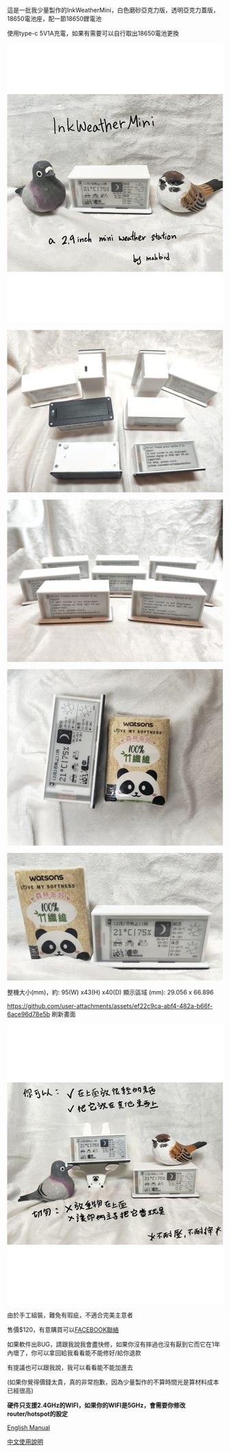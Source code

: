 這是一批我少量製作的InkWeatherMini，白色磨砂亞克力版，透明亞克力蓋版，18650電池座，配一節18650鋰電池

使用type-c 5V1A充電，如果有需要可以自行取出18650電池更換


![info](Images/top.png)

![info](Images/all.jpg)

![info](Images/all2.jpg)

![info](Images/s1.jpg)

![info](Images/s2.jpg)




整機大小(mm)，約: 95(W) x43(H) x40(D) 
顯示區域 (mm): 29.056 x 66.896

https://github.com/user-attachments/assets/ef22c9ca-abf4-482a-b66f-6ace96d78e5b
刷新畫面



![info](Images/note.png)



由於手工組裝，難免有瑕疵，不適合完美主意者

售價$120，有意購買可以[FACEBOOK聯絡](https://m.me/mahbird)

如果軟件出BUG，請跟我說我會盡快修，如果你沒有摔過也沒有厭到它而它在1年內壞了，你可以拿回給我看看能不能修好/給你退款

有提議也可以跟我說，我可以看看能不能加進去

(如果你覺得價錢太貴，真的非常抱歉，因為少量製作的不算時間光是算材料成本已經很高)

**硬件只支援2.4GHz的WIFI，如果你的WIFI是5GHz，會需要你修改router/hotspot的設定**

[English Manual](Manual_en.md)

[中文使用說明](Manual_zh.md)
